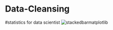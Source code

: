 # Data-Cleansing
#statistics for data scientist
![stackedbarmatplotlib](https://github.com/fadillahrahmadaniyah/Data-Cleansing/assets/147982664/ec6e88f9-5dc7-4b0b-85b9-4f15ae917378)
